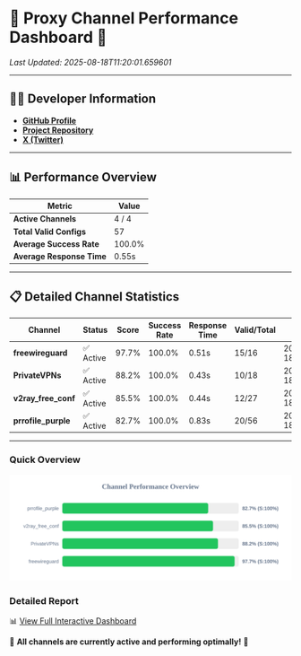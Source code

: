 # 🌟 Proxy Channel Performance Dashboard 🌟

_Last Updated: 2025-08-18T11:20:01.659601_

---

## 👩‍💻 Developer Information

- **[GitHub Profile](https://github.com/4n0nymou3)**  
- **[Project Repository](https://github.com/4n0nymou3/multi-proxy-config-fetcher)**  
- **[X (Twitter)](https://x.com/4n0nymou3)**  

---

## 📊 Performance Overview

| Metric                | Value       |
|-----------------------|-------------|
| **Active Channels**   | 4 / 4       |
| **Total Valid Configs** | 57          |
| **Average Success Rate** | 100.0%      |
| **Average Response Time** | 0.55s       |

---

## 📋 Detailed Channel Statistics

| Channel          | Status     | Score  | Success Rate | Response Time | Valid/Total | Last Success               |
|------------------|------------|--------|--------------|---------------|-------------|----------------------------|
| **freewireguard**  | ✅ Active  | 97.7%  | 100.0% | 0.51s         | 15/16       | 2025-08-18T11:20:01.657839 |
| **PrivateVPNs**  | ✅ Active  | 88.2%  | 100.0% | 0.43s         | 10/18       | 2025-08-18T11:20:01.114640 |
| **v2ray_free_conf**  | ✅ Active  | 85.5%  | 100.0% | 0.44s         | 12/27       | 2025-08-18T11:20:00.643221 |
| **prrofile_purple**  | ✅ Active  | 82.7%  | 100.0% | 0.83s         | 20/56       | 2025-08-18T11:20:00.150340 |

---

### Quick Overview
<div align="center">
  <a href="https://raw.githubusercontent.com/nullluser/NullRepo/refs/heads/main/assets/channel_stats_chart.svg">
    <img src="https://raw.githubusercontent.com/nullluser/NullRepo/refs/heads/main/assets/channel_stats_chart.svg" alt="Source Performance Statistics" width="800">
  </a>
</div>

### Detailed Report
📊 [View Full Interactive Dashboard](https://htmlpreview.github.io/?https://github.com/nullluser/NullRepo/blob/main/assets/performance_report.html)

🎉 **All channels are currently active and performing optimally!** 🎉
